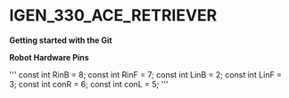 # IGEN_330_ACE_RETRIEVER

**Getting started with the Git**

**Robot Hardware Pins**

'''
const int RinB = 8;
const int RinF = 7;
const int LinB = 2;
const int LinF = 3;
const int conR = 6;
const int conL = 5;
'''